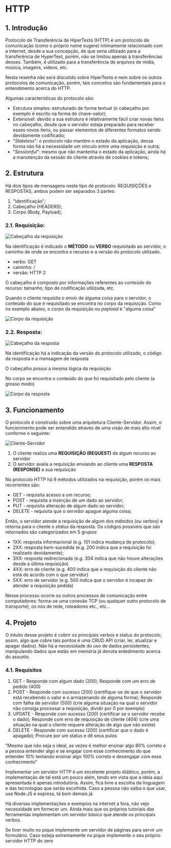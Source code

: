 # HTTP

## 1. Introdução

Protocolo de Transferência de HiperTexto (HTTP) é um protocolo de comunicação (como o próprio nome sugere) intimamente relacionado com a internet, desde a sua concepção, de que seria utilizado para a transferência de HyperText, porém, não se limitou apenas à transferências desses. Também, é utilizado para a transferência de arquivos de mídia, música, imagens, vídeos, etc.

Nesta resenha não será discutido sobre HiperTexto e nem sobre os outros protocolos de comunicação, porém, tais conceitos são fundamentais para o entendimento acerca do HTTP.

Algumas características do protocolo são:

- Estrutura simples: estruturado de forma textual (o cabeçalho por exemplo é escrito na forma de chave-valor);
- Extensível: devido a sua estrutura é relativamente fácil criar novas itens no cabeçalho, desde que o servidor esteja preparado para receber esses novos itens, ou passar elementos de diferentes formatos sendo devidamente codificado;
- "*Stateless*": o protocolo não mantém o estado da aplicação, dessa forma não há a necessidade um vínculo entre uma requisição e outra;
- "*Sessionful*": mesmo que não mantenha o estado da aplicação, ainda há a manutenção da sessão do cliente através de cookies e tokens;
    
## 2. Estrutura

Há dois tipos de mensagens neste tipo de protocolo: REQUISIÇÕES e RESPOSTAS, ambos podem ser separados 3 partes:
1. "Identificação";
2. Cabeçalho (HEADERS);
3. Corpo (Body, Payload);

### 2.1. Requisição:

![Cabeçalho da requisição](./img/request_get.png)

Na identificação é indicado o **MÉTODO** ou **VERBO** requisitado ao servidor, o caminho de onde se encontra o recurso e a versão do protocolo utilizado.
- verbo: GET
- caminho: /
- versão: HTTP 2

O cabeçalho é composto por informações referentes ao conteúdo do recurso: tamanho, tipo de codificação utilizada, etc.

Quando o cliente requisita o envio de alguma coisa para o servidor, o conteúdo do que é requisitado se encontra no corpo da requisição. Como no exemplo abaixo, o corpo da requisição ou *payload* é "alguma coisa"

![Corpo da requisição](./img/request_post.png)

### 2.2. Resposta:

![Cabeçalho da resposta](./img/response_get.png)

Na identificação há a indicação da versão do protocolo utilizado, o código da resposta e a mensagem de resposta

O cabeçalho possui a mesma lógica da requisição

No corpo se encontra o conteúdo do que foi requisitado pelo cliente (a grosso modo)

![Corpo da resposta](./img/response_get_body.png)

## 3. Funcionamento

O protocolo é construído sobre uma arquitetura Cliente-Servidor. Assim, o funcionmento pode ser entendido através de uma visão de mais alto nível conforme o seguinte:

![Cliente-Servidor](./img/cliente_servidor.png)

1. O cliente realiza uma **REQUISIÇÃO (REQUEST)** de algum recurso ao servidor
2. O servidor avalia a requisição enviando ao cliente uma **RESPOSTA (RESPONSE)** a sua
requisição

No protocolo HTTP há 9 métodos utilizados na requisição, porém os mais recorrentes são:
- GET - requisita acesso a um recurso;
- POST - requisita a inserção de um dado ao servidor;
- PUT - requisita alteração de algum dado ao servidor;
- DELETE - requisita que o servidor apague alguma coisa;

Então, o servidor atende a requisição de algum dos métodos (ou verbos) e retorna para o cliente o *status* da resposta. Os códigos possíveis que são retornados são categorizados em 5 grupos:
- 1XX: resposta informacional (e.g. 101 indica mudança de protocolo);
- 2XX: resposta bem-sucedida (e.g. 200 indica que a requisição foi realizado devidamente);
- 3XX: resposta redirecionada (e.g. 304 indica que não houve alterações desde a última requisição)
- 4XX: erro de cliente (e.g. 400 indica que a requisição do cliente não está de acordo com o que servidor)
- 5XX: erro de servidor (e.g. 500 indica que o servidor é incapaz de atender a requisição pedida)

Nesse processo ocorre os outros processos de comunicação entre computadores: forma-se uma conexão TCP (ou qualquer outro protocolo de transporte), os nós de rede, roteadores etc., etc...

## 4. Projeto

O intuito desse projeto é cobrir os principais verbos e status do protocolo, assim, algo que cobre tais pontos é uma CRUD API (criar, ler, atualizar e apagar dados). Não há a necessidade do uso de dados persistentes, manipulando dados que estão em memória já denota entedimento acerca do assunto.

### 4.1. Requisitos

1. GET - Responde com algum dado (200); Responde com um erro de pedido (400)
2. POST - Responde com sucesso (200) (certifique-se de que o servidor está recebendo o valor e o armazenando de alguma forma); Responde com falha de servidor (500) (crie alguma situação na qual o servidor não consiga processar a requisição, dividir por 0 por exemplo)
3. UPDATE - Responde com sucesso (200) (certificar se o servidor recebe o dado); Responde com erro de requisição de cliente (404) (crie uma situação na qual o cliente requere alteração de algo que não existe)
4. DELETE - Responde com sucesso (200) (certificar que o dado é apagado); Procure por um status e dê seus pulos

"Mesmo que não seja o ideal, as vezes é melhor ensinar algo 80% correto e a pessoa entender algo e se engajar com esse conhecimento do que entender 10% tentando ensinar algo 100% correto e desengajar com esse conhecimento"

Implementar um servidor HTTP é um excelente projeto didático, porém, a implementação de tal está um pouco além, tendo em vista que a ideia aqui apresentada é apenas introdutória. Assim, fica livre a escolha da linguagem e das tecnologias que serão escolhida. Caso a pessoa não saiba o que usar, use Node.JS e express, tá bom demais já.

Há diversas implementações e exemplos na internet a fora, não vejo necessidade em fornecer um. Ainda mais que os próprios tutoriais das ferramentas implementam um servidor básico que atende os principais verbos.

Se tiver muito no pique implemente um servidor de páginas para servir um formulário.
Caso esteja extremamente no pique implemente o seu próprio servidor HTTP do zero
